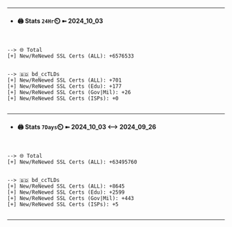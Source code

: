 

---
- #### 🖨️ **Stats** `24Hr`⏲️ ➼ 2024_10_03
```console


--> 🌐 Total
[+] New/ReNewed SSL Certs (ALL): +6576533


--> 🇧🇩 bd_ccTLDs
[+] New/ReNewed SSL Certs (ALL): +701
[+] New/ReNewed SSL Certs (Edu): +177
[+] New/ReNewed SSL Certs (Gov|Mil): +26
[+] New/ReNewed SSL Certs (ISPs): +0


```

---
- #### 🖨️ **Stats** `7Days`⏲️ ➼ 2024_10_03 <--> 2024_09_26
```console


--> 🌐 Total
[+] New/ReNewed SSL Certs (ALL): +63495760


--> 🇧🇩 bd_ccTLDs
[+] New/ReNewed SSL Certs (ALL): +8645
[+] New/ReNewed SSL Certs (Edu): +2599
[+] New/ReNewed SSL Certs (Gov|Mil): +443
[+] New/ReNewed SSL Certs (ISPs): +5


```

---

